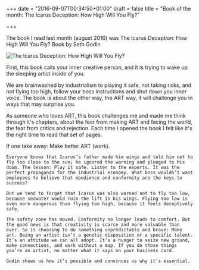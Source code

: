 +++
date = "2016-09-07T00:34:50+01:00"
draft = false
title = "Book of the month: The Icarus Deception: How High Will You Fly?"

+++

The book I read last month (august 2016) was The Icarus Deception: How High Will You Fly?
Book by Seth Godin

![The Icarus Deception: How High Will You Fly?](http://t1.gstatic.com/images?q=tbn:ANd9GcTNW3STRX26TWTpainrWHiplcngpFc1Uqxoqty6pFKXA9QJMi0x)

First, this book calls your inner creative person, and it is trying to wake up the sleeping artist inside of you.

We are brainwashed by industrialism to playing it safe, not taking risks, and not flying too high, follow your boss instructions and shut down you inner voice. The book is about the other way, the ART way, it will challenge you in ways that may surprise you.

As someone who loves ART, this book challenges me and made me think through it's chapters, about the fear from making ART and facing the world, the fear from critics and rejection. Each time I opened the book I felt like it's the right time to read that set of pages.

If one take away: Make better ART (work).

```
Everyone knows that Icarus’s father made him wings and told him not to fly too close to the sun; he ignored the warning and plunged to his doom. The lesson: Play it safe. Listen to the experts. It was the perfect propaganda for the industrial economy. What boss wouldn’t want employees to believe that obedience and conformity are the keys to success?

But we tend to forget that Icarus was also warned not to fly too low, because seawater would ruin the lift in his wings. Flying too low is even more dangerous than flying too high, because it feels deceptively safe.

The safety zone has moved. Conformity no longer leads to comfort. But the good news is that creativity is scarce and more valuable than ever. So is choosing to do something unpredictable and brave: Make art. Being an artist isn’t a genetic disposition or a specific talent. It’s an attitude we can all adopt. It’s a hunger to seize new ground, make connections, and work without a map. If you do those things you’re an artist, no matter what it says on your business card.

Godin shows us how it’s possible and convinces us why it’s essential.
```
